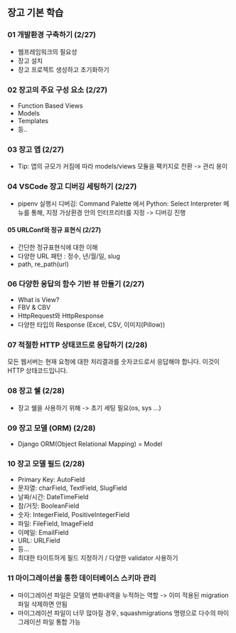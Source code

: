 ## 장고 기본 학습
### 01 개발환경 구축하기 (2/27)
- 웹프레임워크의 필요성
- 장고 설치
- 장고 프로젝트 생성하고 초기화하기

### 02 장고의 주요 구성 요소 (2/27)
- Function Based Views
- Models
- Templates
- 등..

### 03 장고 앱 (2/27)
- Tip: 앱의 규모가 커짐에 따라 models/views 모듈을 팩키지로 전환 -> 관리 용이

### 04 VSCode 장고 디버깅 세팅하기 (2/27)
- pipenv 실행시 디버깅: Command Palette 에서 Python: Select Interpreter 메뉴를 통해, 지정 가상환경 안의 인터프리터를 지정 -> 디버깅 진행

#### 05 URLConf와 정규 표현식 (2/27)
- 간단한 정규표현식에 대한 이해
- 다양한 URL 패턴 : 정수, 년/월/일, slug
- path, re_path(url)

### 06 다양한 응답의 함수 기반 뷰 만들기 (2/27)
- What is View?
- FBV & CBV
- HttpRequest와 HttpResponse
- 다양한 타입의 Response (Excel, CSV, 이미지(Pillow))

### 07 적절한 HTTP 상태코드로 응답하기 (2/28)
모든 웹서버는 현재 요청에 대한 처리결과를 숫자코드로서 응답해야 합니다. 이것이 HTTP 상태코드입니다.

### 08 장고 쉘 (2/28)
- 장고 쉘을 사용하기 위해 -> 초기 세팅 필요(os, sys ...)

### 09 장고 모델 (ORM) (2/28)
- Django ORM(Object Relational Mapping) = Model 

### 10 장고 모델 필드 (2/28)
- Primary Key: AutoField
- 문자열: charField, TextField, SlugField
- 날짜/시간: DateTimeField
- 참/거짓: BooleanField
- 숫자: IntegerField, PositiveIntegerField
- 파일: FileField, ImageField
- 이메일: EmailField
- URL: URLField
- 등...
- 최대한 타이트하게 필드 지정하기 / 다양한 validator 사용하기

### 11 마이그레이션을 통한 데이터베이스 스키마 관리
- 마이그레이션 파일은 모델의 변화내역을 누적하는 역할 -> 이미 적용된 migration 파일 삭제하면 안됨
- 마이그레이션 파일이 너무 많아질 경우, squashmigrations 명령으로 다수의 마이그레이션 파일 통합 가능
